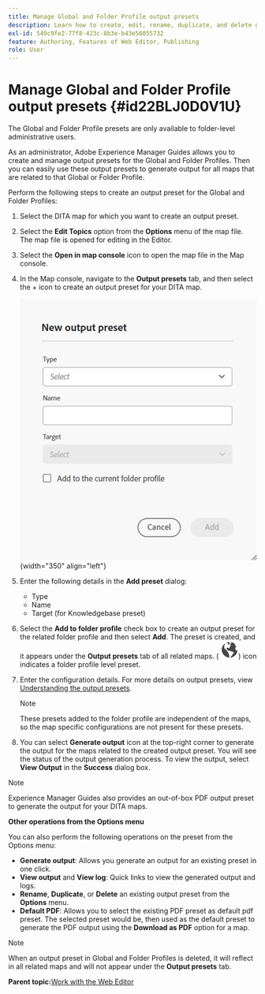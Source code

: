 ```yaml
---
title: Manage Global and Folder Profile output presets
description: Learn how to create, edit, rename, duplicate, and delete global and folder profile output presets as administrative users in AEM Guides.
exl-id: 549c9fe2-77f8-423c-8b3e-b43e56055732
feature: Authoring, Features of Web Editor, Publishing
role: User
---
```

# Manage Global and Folder Profile output presets {#id22BLJ0D0V1U}

The Global and Folder Profile presets are only available to folder-level administrative users.

As an administrator, Adobe Experience Manager Guides allows you to create and manage output presets for the Global and Folder Profiles. Then you can easily use these output presets to generate output for all maps that are related to that Global or Folder Profile.

Perform the following steps to create an output preset for the Global and Folder Profiles:

1.  Select the DITA map for which you want to create an output preset.
1.  Select the **Edit Topics** option from the **Options** menu of the map file. The map file is opened for editing in the Editor.
1.  Select the **Open in map console** icon to open the map file in the Map console. 
1. In the Map console, navigate to the **Output presets** tab, and then select the + icon to create an output preset for your DITA map.

    ![](images/add-global-output-preset.png){width="350" align="left"}

1.  Enter the following details in the **Add preset** dialog:
    -   Type
    -   Name
    -   Target \(for Knowledgebase preset\)
1.  Select the **Add to folder profile** check box to create an output preset for the related folder profile and then select **Add**. The preset is created, and it appears under the **Output presets** tab of all related maps. \( ![](images/global-preset-icon.svg)\) icon indicates a folder profile level preset.
1.  Enter the configuration details. For more details on output presets, view [Understanding the output presets](./generate-output-understand-presets.md).

    >[!NOTE]
    >
    > These presets added to the folder profile are independent of the maps, so the map specific configurations are not present for these presets.

1.  You can select **Generate output** icon at the top-right corner to generate the output for the maps related to the created output preset. You will see the status of the output generation process. To view the output, select **View Output** in the **Success** dialog box.

>[!NOTE]
>
> Experience Manager Guides also provides an out-of-box PDF output preset to generate the output for your DITA maps.

**Other operations from the Options menu**

You can also perform the following operations on the preset from the Options menu:

* **Generate output**: Allows you generate an output for an existing preset in one click.
* **View output** and **View log**: Quick links to view the generated output and logs. 
* **Rename**, **Duplicate**, or **Delete** an existing output preset from the **Options** menu.
 * **Default PDF**: Allows you to select the existing PDF preset as default pdf preset. The selected preset would be, then used as the default preset to generate the PDF output using the **Download as PDF** option for a map.

>[!NOTE]
>
> When an output preset in Global and Folder Profiles is deleted, it will reflect in all related maps and will not appear under the **Output presets** tab.

**Parent topic:**[Work with the Web Editor](web-editor.md)
